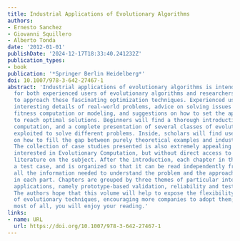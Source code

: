 ```yaml
---
title: Industrial Applications of Evolutionary Algorithms
authors:
- Ernesto Sanchez
- Giovanni Squillero
- Alberto Tonda
date: '2012-01-01'
publishDate: '2024-12-17T18:33:40.241232Z'
publication_types:
- book
publication: '*Springer Berlin Heidelberg*'
doi: 10.1007/978-3-642-27467-1
abstract: 'Industrial applications of evolutionary algorithms is intended as a resource
  for both experienced users of evolutionary algorithms and researchers that are beginning
  to approach these fascinating optimization techniques. Experienced users will find
  interesting details of real-world problems, advice on solving issues related to
  fitness computation or modeling, and suggestions on how to set the appropriate parameters
  to reach optimal solutions. Beginners will find a thorough introduction to evolutionary
  computation, and a complete presentation of several classes of evolutionary algorithms
  exploited to solve different problems. Inside, scholars will find useful examples
  on how to fill the gap between purely theoretical examples and industrial problems.
  The collection of case studies presented is also extremely appealing for anyone
  interested in Evolutionary Computation, but without direct access to extensive technical
  literature on the subject. After the introduction, each chapter in the book presents
  a test case, and is organized so that it can be read independently from the rest:
  all the information needed to understand the problem and the approach is reported
  in each part. Chapters are grouped by three themes of particular interest for real-world
  applications, namely prototype-based validation, reliability and test generation.
  The authors hope that this volume will help to expose the flexibility and efficiency
  of evolutionary techniques, encouraging more companies to adopt them; and that,
  most of all, you will enjoy your reading.'
links:
- name: URL
  url: https://doi.org/10.1007/978-3-642-27467-1
---
```

